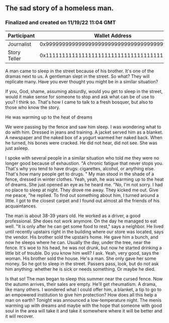 ## **The sad story of a homeless man.**

### Finalized and created on 11/19/22 11:04 GMT

| Participant | Wallet Address |
| ----------- | ----------- |
| Journalist | 0x9999999999999999999999999999999999999999999 |
| Story Teller | 0x11111111111111111111111111111111111111111 |

A man came to sleep in the street because of his brother. It's one of the dramas next to us. A gentleman slept in the street. So what? They will replicate many. Have you ever thought you might be in a similar situation?

If you, God, shame, assuming absurdly, would you get to sleep in the street, would it make sense for someone to stop and ask what can be of use to you? I think so. That's how I came to talk to a fresh bosquer, but also to those who know the story.

He was warming up to the heat of dreams

We were passing by the fence and saw him sleep. I was wondering what to do with him. Dressed in jeans and training. A jacket served him as a blanket. A newspaper and the naked box of a yogurt warmed her naked back. When he turned, his bones were cracked. He did not hear, did not see. She was just asleep.

I spoke with several people in a similar situation who told me they were no longer good because of exhaustion. "A chronic fatigue that never stops you. That's why you tend to have drugs: cigarettes, alcohol, or anything else. That's how many people get to drugs. " My man stood in the shade of a fence, dressed in winter clothes. Yeah, yeah, he was warming up to the heat of dreams. She just opened an eye as he heard me. "No, I'm not sorry. I had no place to sleep at night. They drove me away. They kicked me out. Give me peace, "he replied. To find out something about him, I turned around a little. I got to the closest carpet and I found out almost all the friends of his acquaintances.

The man is about 38-39 years old. He worked as a driver, a good professional. She does not work anymore. On the day he managed to eat well. "It is only after he can get some food to rest," says a neighbor. He lived until recently upstairs right in the building where our store was located, says the vendor. His brother sold the upstairs home. He gave him a bunch, and now he sleeps where he can. Usually the day, under the tree, near the fence. It's woe to his head, he was not drunk, but now he started drinking a little bit of trouble. Do you know him well? I ask. Yeah, very good, says the woman. His brother sold the house. He's a man. She only gave her some money. So he got to sleep in the street. Passers pass, look, but do not ask him anything: whether he is sick or needs something. Or maybe he died.

Is that so! The man began to sleep this summer near the cursed fence. Now the autumn arrives, their sales are empty. He'll get rheumatism. A drama, like many others. I wondered what I could offer him, a blanket, a tip to go to an empowered institution to give him protection? How does all this help a man on earth? Tonight was announced a low-temperature night. The menis warming up with dreams and maybe with the hope that someone with good soul in the area will take it and take it somewhere where it will be better and it will recover.
